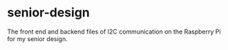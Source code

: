 # senior-design
The front end and backend files of I2C communication on the Raspberry Pi for my senior design.
